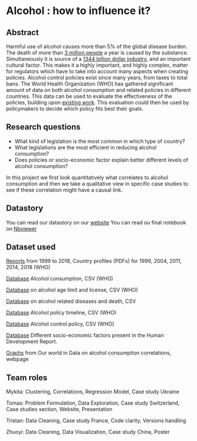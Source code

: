 # Alcohol : how to influence it?

## Abstract
Harmful use of alcohol causes more than 5% of the global disease burden. The death of more than [3 million people](https://www.who.int/news-room/detail/21-09-2018-harmful-use-of-alcohol-kills-more-than-3-million-people-each-year--most-of-them-men) a year is caused by the substance. Simultaneously it is source of a [1344 billion dollar industry](https://www.statista.com/statistics/696641/market-value-alcoholic-beverages-worldwide/), and an important cultural factor. This makes it a highly important, and highly complex, matter for regulators which have to take into account many aspects when creating policies.
Alcohol control policies exist since many years, from taxes to total bans. The World Health Organization (WHO) has gathered significant amount of data on both alcohol consumption and related policies in different countries. This data can be used to evaluate the effectiveness of the policies, building upon [existing work](https://www.ncbi.nlm.nih.gov/pmc/articles/PMC1876414/). This evaluation could then be used by policymakers to decide which policy fits best their goals.

## Research questions
* What kind of legislation is the most common in which type of country?
* What legislations are the most efficient in reducing alcohol consumption?
* Does policies or socio-economic factor explain better different levels of alcohol consumption?

In this project we first look quantitatively what correlates to alcohol consumption and then we take a qualitative view in specific case studies to see if these correlation might have a causal link.

## Datastory
You can read our datastory on our [website](https://tomasturner.github.io/Notorious_ADA_Projet_2019/)
You can read ou final notebook on [Nbviewer](https://nbviewer.jupyter.org/github/TomasTurner/Notorious_ADA_Projet_2019/blob/master/src/Final_notebook.ipynb)

## Dataset used
[Reports]( https://www.who.int/substance_abuse/publications/alcohol/en/) from 1999 to 2018, Country profiles (PDFs) for 1999, 2004, 2011, 2014, 2018 (WHO)

[Database](https://gateway.euro.who.int/en/indicators/hfa_426-3050-pure-alcohol-consumption-litres-per-capita-age-15plus/) Alcohol consumption, CSV (WHO)

[Database](https://www.who.int/gho/alcohol/policies/en/) on alcohol age limit and license, CSV (WHO)

[Database](https://www.who.int/gho/alcohol/harms_consequences/en/) on alcohol related diseases and death, CSV

[Database](http://apps.who.int/gho/data/node.alc.region-AFR?lang=en&showonly=region-AFR) Alcohol policy timeline, CSV (WHO)

[Database](http://apps.who.int/gho/data/node.alc.region-AFR?lang=en&showonly=region-AFR)  Alcohol control policy, CSV (WHO)

[Database](http://hdr.undp.org/en/data) Different socio-economic factors present in the Human Development Report.

[Graphs](https://ourworldindata.org/alcohol-consumption) from Our world in Data on alcohol consumption correlations, webpage

## Team roles
Mykita: Clustering, Correlations, Regression Model, Case study Ukraine

Tomas: Problem Formulation, Data Exploration, Case study Switzerland, Case studies section, Website, Presentation

Tristan: Data Cleaning, Case study France, Code clarity, Versions handling

Zhuoyi: Data Cleaning, Data Visualization, Case study China, Poster
